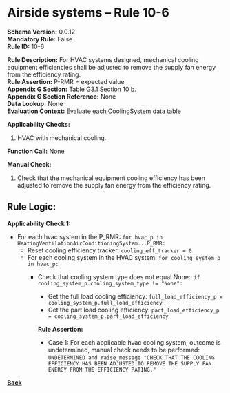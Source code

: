 # Airside systems – Rule 10-6
**Schema Version:** 0.0.12  
**Mandatory Rule:** False   
**Rule ID:** 10-6
 
**Rule Description:** For HVAC systems designed, mechanical cooling equipment efficiencies shall be adjusted to remove the supply fan energy from the efficiency rating.  
**Rule Assertion:** P-RMR = expected value                                            
**Appendix G Section:** Table G3.1 Section 10 b.  
**Appendix G Section Reference:** None  
**Data Lookup:** None  
**Evaluation Context:** Evaluate each CoolingSystem data table  

**Applicability Checks:** 

1. HVAC with mechanical cooling.

**Function Call:** None

**Manual Check:** 

 1. Check that the mechanical equipment cooling efficiency has been adjusted to remove the supply fan energy from the efficiency rating. 

## Rule Logic:  
**Applicability Check 1:** 
- For each hvac system in the P_RMR: `for hvac_p in HeatingVentilationAirConditioningSystem...P_RMR:`
    - Reset cooling efficiency tracker: `cooling_eff_tracker = 0`
    - For each cooling system in the HVAC system: `for cooling_system_p in hvac_p:`
        - Check that cooling system type does not equal None:: `if cooling_system_p.cooling_system_type != "None":`
            - Get the full load cooling efficiency: `full_load_efficiency_p = cooling_system_p.full_load_efficiency`
            - Get the part load cooling efficiency: `part_load_efficiency_p = cooling_system_p.part_load_efficiency`  
                    
            **Rule Assertion:**
            - Case 1: For each applicable hvac cooling system, outcome is undetermined, manual check needs to be performed: `UNDETERMINED and raise_message "CHECK THAT THE COOLING EFFICIENCY HAS BEEN ADJUSTED TO REMOVE THE SUPPLY FAN ENERGY FROM THE EFFICIENCY RATING."` 

 **[Back](../_toc.md)**
